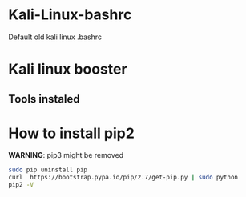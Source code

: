 # Kali-Linux-bashrc
Default old kali linux .bashrc

# Kali linux  booster

## Tools instaled

# How to install pip2

**WARNING**: pip3 might be removed

```bash
sudo pip uninstall pip
curl  https://bootstrap.pypa.io/pip/2.7/get-pip.py | sudo python
pip2 -V
```
